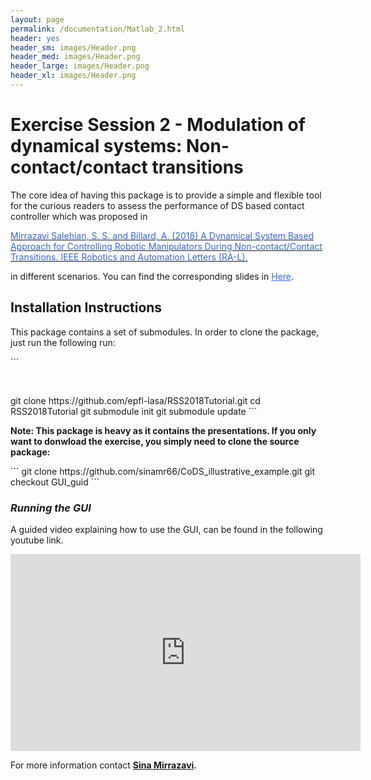 ```yaml
---
layout: page
permalink: /documentation/Matlab_2.html
header: yes
header_sm: images/Header.png
header_med: images/Header.png
header_large: images/Header.png
header_xl: images/Header.png
--- 
```

<h1>Exercise Session 2 - Modulation of dynamical systems: Non-contact/contact transitions</h1>
<p>The core idea of having this package is to provide a simple and flexible tool for the curious readers to assess the performance of DS based contact controller which was proposed in</p>
<p><a href="https://infoscience.epfl.ch/record/255068/files/RAL.pdf" rel="nofollow"><span style="color: #3366ff;">Mirrazavi Salehian, S. S. and Billard, A. (2018) A Dynamical System Based Approach for Controlling Robotic Manipulators During Non-contact/Contact Transitions. IEEE Robotics and Automation Letters (RA-L).</span></a></p>
<p>in different scenarios. You can find the corresponding slides in <span style="color: #3366ff;"><a style="color: #3366ff;" href="https://epfl-lasa.github.io/TutorialRSS2018.io/documentation/Modulation_tran.html" rel="nofollow">Here</a></span>.</p>
<h2>Installation Instructions</h2>
<p>This package contains a set of submodules. In order to clone the package, just run the following run:</p>
```
<p>&nbsp;</p>
git clone https://github.com/epfl-lasa/RSS2018Tutorial.git
cd RSS2018Tutorial
git submodule init
git submodule update
```
<p><strong>Note: This package is heavy as it contains the presentations. If you only want to donwload the exercise, you simply need to clone the source package:</strong></p>
```
git clone https://github.com/sinamr66/CoDS_illustrative_example.git
git checkout GUI_guid
```
<h3><em>Running the GUI</em></h3>
<p>A guided video explaining how to use the GUI, can be found in the following youtube link.</p>

<p><iframe src="https://www.youtube.com/embed/eAcXKDPbpZg" width="560" height="315" frameborder="0" allowfullscreen="allowfullscreen"></iframe></p>

<p>For more information contact <strong><a href="http://lasa.epfl.ch/people/member.php?SCIPER=233855"> Sina Mirrazavi</a>.</strong></p>
